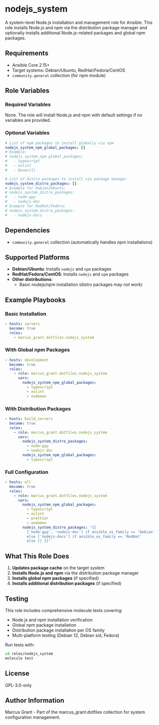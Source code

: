 # nodejs_system

A system-level Node.js installation and management role for Ansible.
This role installs Node.js and npm via
the distribution package manager and
optionally installs additional Node.js-related packages and global npm packages.

## Requirements

- Ansible Core 2.15+
- Target systems: Debian/Ubuntu, RedHat/Fedora/CentOS
- `community.general` collection (for npm module)

## Role Variables

### Required Variables

None. The role will install Node.js and npm with default settings if
no variables are provided.

### Optional Variables

```yaml
# List of npm packages to install globally via npm
nodejs_system_npm_global_packages: []
# Example:
# nodejs_system_npm_global_packages:
#   - typescript
#   - eslint
#   - @vue/cli

# List of distro packages to install via package manager
nodejs_system_distro_packages: []
# Example for Debian/Ubuntu:
# nodejs_system_distro_packages:
#   - node-gyp
#   - nodejs-doc
# Example for RedHat/Fedora:
# nodejs_system_distro_packages:
#   - nodejs-docs
```

## Dependencies

- `community.general` collection (automatically handles npm installations)

## Supported Platforms

- **Debian/Ubuntu**: Installs `nodejs` and `npm` packages
- **RedHat/Fedora/CentOS**: Installs `nodejs` and `npm` packages  
- **Other distributions**:
  - Basic nodejs/npm installation (distro packages may not work)

## Example Playbooks

### Basic Installation

```yaml
- hosts: servers
  become: true
  roles:
    - marcus_grant.dotfiles.nodejs_system
```

### With Global npm Packages

```yaml
- hosts: development
  become: true
  roles:
    - role: marcus_grant.dotfiles.nodejs_system
      vars:
        nodejs_system_npm_global_packages:
          - typescript
          - eslint
          - nodemon
```

### With Distribution Packages

```yaml
- hosts: build_servers
  become: true
  roles:
    - role: marcus_grant.dotfiles.nodejs_system
      vars:
        nodejs_system_distro_packages:
          - node-gyp
          - nodejs-doc
        nodejs_system_npm_global_packages:
          - typescript
```

### Full Configuration

```yaml
- hosts: all
  become: true
  roles:
    - role: marcus_grant.dotfiles.nodejs_system
      vars:
        nodejs_system_npm_global_packages:
          - typescript
          - eslint
          - prettier
          - nodemon
        nodejs_system_distro_packages: "{{ 
          ['node-gyp', 'nodejs-doc'] if ansible_os_family == 'Debian' 
          else ['nodejs-docs'] if ansible_os_family == 'RedHat'
          else [] }}"
```

## What This Role Does

1. **Updates package cache** on the target system
2. **Installs Node.js and npm** via the distribution package manager
3. **Installs global npm packages** (if specified)
4. **Installs additional distribution packages** (if specified)

## Testing

This role includes comprehensive molecule tests covering:

- Node.js and npm installation verification
- Global npm package installation
- Distribution package installation per OS family
- Multi-platform testing (Debian 12, Debian sid, Fedora)

Run tests with:

```bash
cd roles/nodejs_system
molecule test
```

## License

GPL-3.0-only

## Author Information

Marcus Grant - Part of the marcus_grant.dotfiles collection for
system configuration management.

